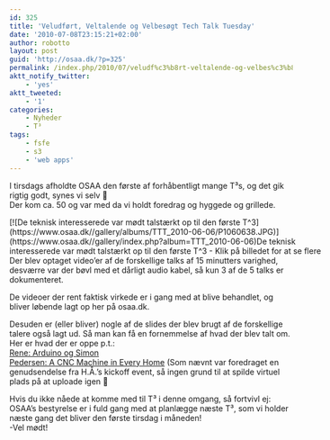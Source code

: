 ```yaml
---
id: 325
title: 'Veludført, Veltalende og Velbesøgt Tech Talk Tuesday'
date: '2010-07-08T23:15:21+02:00'
author: robotto
layout: post
guid: 'http://osaa.dk/?p=325'
permalink: /index.php/2010/07/veludf%c3%b8rt-veltalende-og-velbes%c3%b8gt-tech-talk-tuesday/
aktt_notify_twitter:
    - 'yes'
aktt_tweeted:
    - '1'
categories:
    - Nyheder
    - T³
tags:
    - fsfe
    - s3
    - 'web apps'
---
```


I tirsdags afholdte OSAA den første af forhåbentligt mange T³s, og det gik rigtig godt, synes vi selv 🙂  
Der kom ca. 50 og var med da vi holdt foredrag og hyggede og grillede.

<div class="wp-caption aligncenter" style="width: 584px">[![De teknisk interesserede var mødt talstærkt op til den første T^3](https://www.osaa.dk//gallery/albums/TTT_2010-06-06/P1060638.JPG)](https://www.osaa.dk//gallery/index.php?album=TTT_2010-06-06)De teknisk interesserede var mødt talstærkt op til den første T^3 - Klik på billedet for at se flere

</div>Der blev optaget video’er af de forskellige talks af 15 minutters varighed, desværre var der bøvl med et dårligt audio kabel, så kun 3 af de 5 talks er dokumenteret.

De videoer der rent faktisk virkede er i gang med at blive behandlet, og bliver løbende lagt op her på osaa.dk.

Desuden er (eller bliver) nogle af de slides der blev brugt af de forskellige talere også lagt ud. Så man kan få en fornemmelse af hvad der blev talt om.  
Her er hvad der er oppe p.t.:  
[Rene: Arduino og Simon](http://www.giddyplanet.com/2010/07/fra-led-til-simon/)  
[Pedersen: A CNC Machine in Every Home](http://www.hackaarhus.dk/wiki/Kick-Off#A_CNC_Machine_in_Every_Home) (Som nævnt var foredraget en genudsendelse fra H.Å.’s kickoff event, så ingen grund til at spilde virtuel plads på at uploade igen 🙂

Hvis du ikke nåede at komme med til T³ i denne omgang, så fortvivl ej:  
OSAA’s bestyrelse er i fuld gang med at planlægge næste T³, som vi holder næste gang det bliver den første tirsdag i måneden!  
-Vel mødt!
